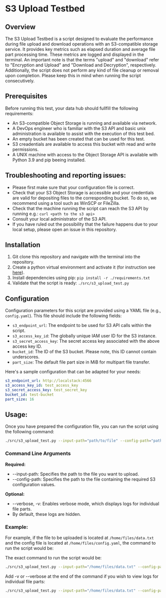 <!--
 Copyright 2021 - 2023 Universität Tübingen, DKFZ, EMBL, and Universität zu Köln
 for the German Human Genome-Phenome Archive (GHGA)

 Licensed under the Apache License, Version 2.0 (the "License");
 you may not use this file except in compliance with the License.
 You may obtain a copy of the License at

     http://www.apache.org/licenses/LICENSE-2.0

 Unless required by applicable law or agreed to in writing, software
 distributed under the License is distributed on an "AS IS" BASIS,
 WITHOUT WARRANTIES OR CONDITIONS OF ANY KIND, either express or implied.
 See the License for the specific language governing permissions and
 limitations under the License.

-->

# S3 Upload Testbed

## Overview
The S3 Upload Testbed is a script designed to evaluate the performance during file
upload and download operations with an S3-compatible storage service. It provides key
metrics such as elapsed duration and average file part processing time. These metrics
are logged and displayed in the terminal. An important note is that the terms "upload"
and "download" refer to "Encryption and Upload" and "Download and Decryption", respectively.
Additionally, the script does not perform any kind of file cleanup or removal upon completion.
Please keep this in mind when running the script consecutively.

## Prerequisites

Before running this test, your data hub should fullfill the following requirements:

- An S3-compatible Object Storage is running and available via network.
- A DevOps engineer who is familiar with the S3 API and basic unix administration is
  available to assist with the execution of this test bed.
- An empty bucket has been created that can be used for this test.
- S3 creadentials are available to access this bucket with read and write permissions.
- A UNIX machine with access to the Object Storage API is available with Python 3.9 and
  pip beeing installed.


## Troubleshooting and reporting issues:

- Please first make sure that your configuration file is correct.
- Check that your S3 Object Storage is accessible and your credentials
   are valid for depositing files to the corresponding bucket. To do so, we recommend
   using a tool such as WinSCP or FileZilla.
- Check that the machine running the script can reach the S3 API by running e.g.:
  `curl <path to the s3 api>`
- Consult your local administrator of the S3 API.
- If you have ruled out the possibility that the failure happens due to your local
  setup, please open an issue in this repository.

## Installation

1. Git clone this repository and navigate with the terminal into the repository.
2. Create a python virtual environment and activate it (for instruction see 
[here](https://realpython.com/python-virtual-environments-a-primer/)).
3. Install dependencies using pip: `pip install -r ./requirements.txt`
4. Validate that the script is ready: `./src/s3_upload_test.py`

## Configuration
Configuration parameters for this script are provided using a YAML file
(e.g., `config.yaml`). This file should include the following fields:

- `s3_endpoint_url`: The endpoint to be used for S3 API calls within the script.
- `s3_access_key_id`: The globally unique IAM user ID for the S3 instance.
- `s3_secret_access_key`: The secret access key associated with the above access key ID.
- `bucket_id`: The ID of the S3 bucket. Please note, this ID cannot contain underscores.
- `part_size`: The default file part size in MiB for multipart file transfer.

Here's a sample configuration that can be adapted for your needs:

```yaml
s3_endpoint_url: http://localstack:4566
s3_access_key_id: test_access_key
s3_secret_access_key: test_secret_key
bucket_id: test-bucket
part_size: 16
```

## Usage:
Once you have prepared the configuration file, you can run the script using the following command:
```bash
./src/s3_upload_test.py --input-path="path/to/file" --config-path="path/to/config_file" -v
```

### Command Line Arguments
**Required:**
- --input-path: Specifies the path to the file you want to upload.
- --config-path: Specifies the path to the file containing the required S3 configuration values.

**Optional:**
- --verbose, -v: Enables verbose mode, which displays logs for individual file parts.
- By default, these logs are hidden.


### Example:
For example, if the file to be uploaded is located at `/home/files/data.txt` and the
config file is located at `/home/files/config.yaml`, the command to run the script would be:

The exact command to run the script would be:
```bash
./src/s3_upload_test.py --input-path="/home/files/data.txt" --config-path="/home/files/config.yaml"
```

Add -v or --verbose at the end of the command if you wish to view logs for individual file parts:
```bash
./src/s3_upload_test.py --input-path="/home/files/data.txt" --config-path="/home/files/config.yaml" -v
```

